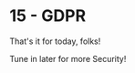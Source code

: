 # 15 - GDPR
That's it for today, folks!

Tune in later for more Security!
<!--stackedit_data:
eyJoaXN0b3J5IjpbMzkzODU1MDUxXX0=
-->
